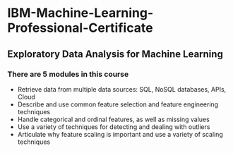# IBM-Machine-Learning-Professional-Certificate

## Exploratory Data Analysis for Machine Learning

### There are 5 modules in this course
- Retrieve data from multiple data sources: SQL, NoSQL databases, APIs, Cloud 
- Describe and use common feature selection and feature engineering techniques
- Handle categorical and ordinal features, as well as missing values
- Use a variety of techniques for detecting and dealing with outliers
- Articulate why feature scaling is important and use a variety of scaling techniques

